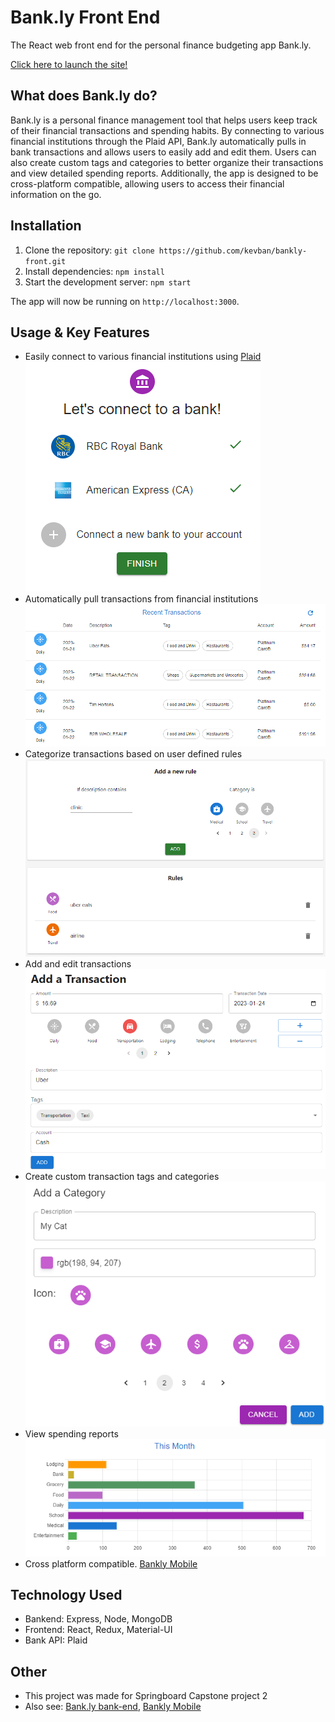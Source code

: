 # Bank.ly Front End
The React web front end for the personal finance budgeting app Bank.ly.

[Click here to launch the site!](https://bankly.surge.sh/)

## What does Bank.ly do?

Bank.ly is a personal finance management tool that helps users keep track of their financial transactions and spending habits. By connecting to various financial institutions through the Plaid API, Bank.ly automatically pulls in bank transactions and allows users to easily add and edit them. Users can also create custom tags and categories to better organize their transactions and view detailed spending reports. Additionally, the app is designed to be cross-platform compatible, allowing users to access their financial information on the go.

## Installation

1. Clone the repository: `git clone https://github.com/kevban/bankly-front.git`
2. Install dependencies: `npm install`
3. Start the development server: `npm start`

The app will now be running on `http://localhost:3000`.

## Usage & Key Features

- Easily connect to various financial institutions using [Plaid](https://plaid.com/)  
![screenshot](screenshots/bank-connect.png)
- Automatically pull transactions from financial institutions  
![screenshot](screenshots/transactions.png)
- Categorize transactions based on user defined rules  
![screenshot](screenshots/rules.png)
- Add and edit transactions  
![screenshot](screenshots/add-transaction.png)
- Create custom transaction tags and categories  
![screenshot](screenshots/add-category.png)
- View spending reports  
![screenshot](screenshots/graph.png)
- Cross platform compatible. [Bankly Mobile](https://github.com/kevban/bankly-mobile)

## Technology Used
- Bankend: Express, Node, MongoDB
- Frontend: React, Redux, Material-UI
- Bank API: Plaid

## Other
- This project was made for Springboard Capstone project 2
- Also see: [Bank.ly bank-end](https://github.com/kevban/bankly-backend), [Bankly Mobile](https://github.com/kevban/bankly-mobile)